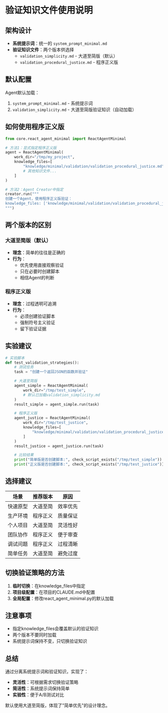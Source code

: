# 验证知识文件使用说明

## 架构设计

- **系统提示词**：统一的 `system_prompt_minimal.md`
- **验证知识文件**：两个版本供选择
  - `validation_simplicity.md` - 大道至简版（默认）
  - `validation_procedural_justice.md` - 程序正义版

## 默认配置

Agent默认加载：
1. `system_prompt_minimal.md` - 系统提示词
2. `validation_simplicity.md` - 大道至简版验证知识（自动加载）

## 如何使用程序正义版

```python
from core.react_agent_minimal import ReactAgentMinimal

# 方法1：显式指定程序正义版
agent = ReactAgentMinimal(
    work_dir="/tmp/my_project",
    knowledge_files=[
        "knowledge/minimal/validation/validation_procedural_justice.md",
        # 其他知识文件...
    ]
)

# 方法2：Agent Creator中指定
creator.run("""
创建一个Agent，使用程序正义版验证：
knowledge_files: ['knowledge/minimal/validation/validation_procedural_justice.md']
""")
```

## 两个版本的区别

### 大道至简版（默认）
- **理念**：简单的往往是正确的
- **行为**：
  - 优先使用直接观察验证
  - 只在必要时创建脚本
  - 相信Agent的判断

### 程序正义版
- **理念**：过程透明可追溯
- **行为**：
  - 必须创建验证脚本
  - 强制符号主义验证
  - 留下验证证据

## 实验建议

```python
# 实验脚本
def test_validation_strategies():
    # 测试任务
    task = "创建一个返回JSON的函数并验证"

    # 大道至简版
    agent_simple = ReactAgentMinimal(
        work_dir="/tmp/test_simple",
        # 默认已加载validation_simplicity.md
    )
    result_simple = agent_simple.run(task)

    # 程序正义版
    agent_justice = ReactAgentMinimal(
        work_dir="/tmp/test_justice",
        knowledge_files=[
            "knowledge/minimal/validation/validation_procedural_justice.md"
        ]
    )
    result_justice = agent_justice.run(task)

    # 比较结果
    print("简单版是否创建脚本:", check_script_exists("/tmp/test_simple"))
    print("正义版是否创建脚本:", check_script_exists("/tmp/test_justice"))
```

## 选择建议

| 场景 | 推荐版本 | 原因 |
|-----|---------|------|
| 快速原型 | 大道至简 | 效率优先 |
| 生产环境 | 程序正义 | 质量保证 |
| 个人项目 | 大道至简 | 灵活性好 |
| 团队协作 | 程序正义 | 便于审查 |
| 调试问题 | 程序正义 | 过程清晰 |
| 简单任务 | 大道至简 | 避免过度 |

## 切换验证策略的方法

1. **临时切换**：在knowledge_files中指定
2. **项目级配置**：在项目的CLAUDE.md中配置
3. **全局配置**：修改react_agent_minimal.py的默认加载

## 注意事项

- 指定knowledge_files会覆盖默认的验证知识
- 两个版本不要同时加载
- 系统提示词保持不变，只切换验证知识

## 总结

通过分离系统提示词和验证知识，实现了：
- **灵活性**：可根据需求切换验证策略
- **简洁性**：系统提示词保持简单
- **实验性**：便于A/B测试对比

默认使用大道至简版，体现了"简单优先"的设计理念。
